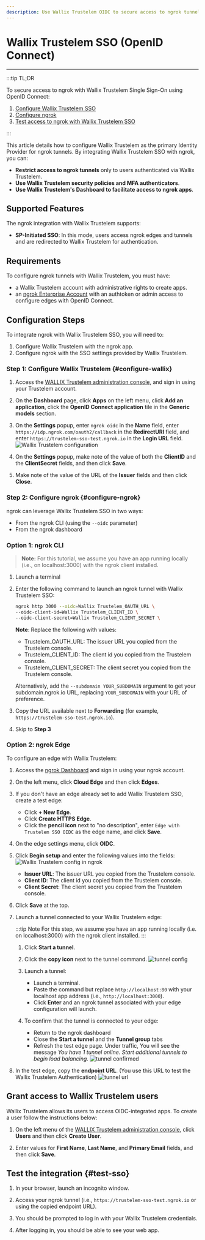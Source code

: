 ```yaml
---
description: Use Wallix Trustelem OIDC to secure access to ngrok tunnels
---
```


# Wallix Trustelem SSO (OpenID Connect)
------------

:::tip TL;DR

To secure access to ngrok with Wallix Trustelem Single Sign-On using OpenID Connect:
1. [Configure Wallix Trustelem SSO](#configure-wallix)
1. [Configure ngrok](#configure-ngrok)
1. [Test access to ngrok with Wallix Trustelem SSO](#test-sso)

:::

This article details how to configure Wallix Trustelem as the primary Identity Provider for ngrok tunnels.
By integrating Wallix Trustelem SSO with ngrok, you can:

- **Restrict access to ngrok tunnels** only to users authenticated via Wallix Trustelem.
- **Use Wallix Trustelem security policies and MFA authenticators**.
- **Use Wallix Trustelem's Dashboard to facilitate access to ngrok apps**.

## Supported Features

The ngrok integration with Wallix Trustelem supports:

- **SP-Initiated SSO**: In this mode, users access ngrok edges and tunnels and are redirected to Wallix Trustelem for authentication.

## Requirements

To configure ngrok tunnels with Wallix Trustelem, you must have:

- a Wallix Trustelem account with administrative rights to create apps.
- an [ngrok Enterprise Account](https://ngrok.com/pricing) with an authtoken or admin access to configure edges with OpenID Connect.


## Configuration Steps

To integrate ngrok with Wallix Trustelem SSO, you will need to:

1. Configure Wallix Trustelem with the ngrok app.
1. Configure ngrok with the SSO settings provided by Wallix Trustelem.

### **Step 1**: Configure Wallix Trustelem {#configure-wallix}

1. Access the [WALLIX Trustelem administration console](https://admin.trustelem.com/login), and sign in using your Trustelem account.

1. On the **Dashboard** page, click **Apps** on the left menu, click **Add an application**, click the **OpenID Connect application** tile in the **Generic models** section.

1. On the **Settings** popup, enter `ngrok oidc` in the **Name** field, enter `https://idp.ngrok.com/oauth2/callback` in the **RedirectURI** field, and enter `https://trustelem-sso-test.ngrok.io` in the **Login URL** field.
    ![Wallix Trustelem configuration](img/ngrok_url_configuration_trustelem.png)

1. On the **Settings** popup, make note of the value of both the **ClientID** and the **ClientSecret** fields, and then click **Save**.

1. Make note of the value of the URL of the **Issuer** fields and then click **Close**.


### **Step 2**: Configure ngrok {#configure-ngrok}

ngrok can leverage Wallix Trustelem SSO in two ways:

- From the ngrok CLI (using the `--oidc` parameter)
- From the ngrok dashboard

### **Option 1**: ngrok CLI

> **Note:** For this tutorial, we assume you have an app running locally (i.e., on localhost:3000) with the ngrok client installed.

1. Launch a terminal

1. Enter the following command to launch an ngrok tunnel with Wallix Trustelem SSO:
    ```bash
    ngrok http 3000 --oidc=Wallix Trustelem_OAUTH_URL \
    --oidc-client-id=Wallix Trustelem_CLIENT_ID \
    --oidc-client-secret=Wallix Trustelem_CLIENT_SECRET \
    ```
    **Note**: Replace the following with values:
    - Trustelem_OAUTH_URL: The issuer URL you copied from the Trustelem console.
    - Trustelem_CLIENT_ID: The client id you copied from the Trustelem console.
    - Trustelem_CLIENT_SECRET: The client secret you copied from the Trustelem console.
    
    Alternatively, add the `--subdomain YOUR_SUBDOMAIN` argument to get your subdomain.ngrok.io URL, replacing `YOUR_SUBDOMAIN` with your URL of preference.

1. Copy the URL available next to **Forwarding** (for example, `https://trustelem-sso-test.ngrok.io`).

1. Skip to **Step 3**

### **Option 2**: ngrok Edge

To configure an edge with Wallix Trustelem:

1. Access the [ngrok Dashboard](https://dashboard.ngrok.com/) and sign in using your ngrok account.

1. On the left menu, click **Cloud Edge** and then click **Edges**.

1. If you don't have an edge already set to add Wallix Trustelem SSO, create a test edge:
    * Click **+ New Edge**.
    * Click **Create HTTPS Edge**.
    * Click the **pencil icon** next to "no description", enter `Edge with Trustelem SSO OIDC` as the edge name, and click **Save**.

1. On the edge settings menu, click **OIDC**.

1. Click **Begin setup** and enter the following values into the fields:
    ![Wallix Trustelem config in ngrok](img/trustelem-1.png)

    * **Issuer URL**: The issuer URL you copied from the Trustelem console. 
    * **Client ID**: The client id you copied from the Trustelem console.
    * **Client Secret**: The client secret you copied from the Trustelem console.

1. Click **Save** at the top.

1. Launch a tunnel connected to your Wallix Trustelem edge:

    :::tip Note 
    For this step, we assume you have an app running locally (i.e. on localhost:3000) with the ngrok client installed.
    :::

    1. Click **Start a tunnel**.

    1. Click the **copy icon** next to the tunnel command.
        ![tunnel config](img/trustelem-2.png)

    1. Launch a tunnel:
        * Launch a terminal.
        * Paste the command but replace `http://localhost:80` with your localhost app address (i.e., `http://localhost:3000`).
        * Click **Enter** and an ngrok tunnel associated with your edge configuration will launch.

    1. To confirm that the tunnel is connected to your edge:
        * Return to the ngrok dashboard
        * Close the **Start a tunnel** and the **Tunnel group** tabs
        * Refresh the test edge page. Under traffic, You will see the message _You have 1 tunnel online. Start additional tunnels to begin load balancing._
        ![tunnel confirmed](img/trustelem-3.png)

1. In the test edge, copy the **endpoint URL**. (You use this URL to test the Wallix Trustelem Authentication)
    ![tunnel url](img/trustelem-4.png)


## Grant access to Wallix Trustelem users

Wallix Trustelem allows its users to access OIDC-integrated apps.
To create a user follow the instructions below:

1. On the left menu of the [WALLIX Trustelem administration console](https://admin.trustelem.com/login), click **Users** and then click **Create User**.

1. Enter values for **First Name**, **Last Name**, and **Primary Email** fields, and then click **Save**.


## Test the integration {#test-sso}

1. In your browser, launch an incognito window.

1. Access your ngrok tunnel (i.e., `https://trustelem-sso-test.ngrok.io` or using the copied endpoint URL).

1. You should be prompted to log in with your Wallix Trustelem credentials.

1. After logging in, you should be able to see your web app.

